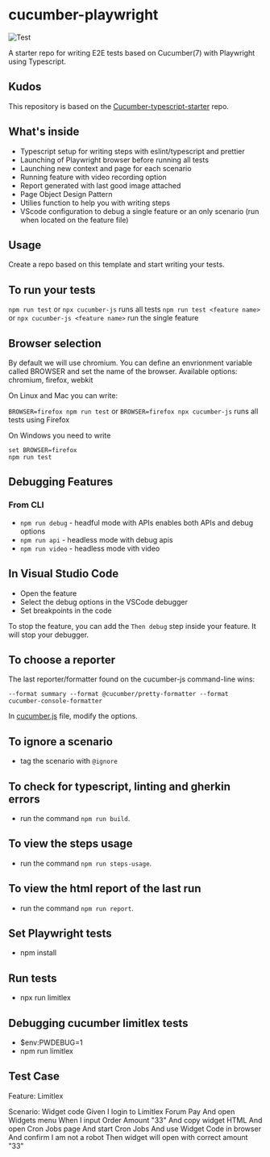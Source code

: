 # cucumber-playwright

![Test](https://github.com/Tallyb/cucumber-playwright/workflows/Test/badge.svg)

A starter repo for writing E2E tests based on Cucumber(7) with Playwright using Typescript.

## Kudos

This repository is based on the [Cucumber-typescript-starter](https://github.com/hdorgeval/cucumber7-ts-starter/blob/main/package.json) repo.

## What's inside

-   Typescript setup for writing steps with eslint/typescript and prettier
-   Launching of Playwright browser before running all tests
-   Launching new context and page for each scenario
-   Running feature with video recording option
-   Report generated with last good image attached
-   Page Object Design Pattern
-   Utilies function to help you with writing steps
-   VScode configuration to debug a single feature or an only scenario (run when located on the feature file)

## Usage

Create a repo based on this template and start writing your tests.

## To run your tests

`npm run test` or `npx cucumber-js` runs all tests
`npm run test <feature name>` or `npx cucumber-js <feature name>` run the single feature

## Browser selection

By default we will use chromium. You can define an envrionment variable called BROWSER and
set the name of the browser. Available options: chromium, firefox, webkit

On Linux and Mac you can write:

`BROWSER=firefox npm run test` or `BROWSER=firefox npx cucumber-js` runs all tests using Firefox

On Windows you need to write

```
set BROWSER=firefox
npm run test
```

## Debugging Features

### From CLI

-   `npm run debug` - headful mode with APIs enables both APIs and debug options
-   `npm run api` - headless mode with debug apis
-   `npm run video` - headless mode vith video

## In Visual Studio Code

-   Open the feature
-   Select the debug options in the VSCode debugger
-   Set breakpoints in the code

To stop the feature, you can add the `Then debug` step inside your feature. It will stop your debugger.

## To choose a reporter

The last reporter/formatter found on the cucumber-js command-line wins:

```text
--format summary --format @cucumber/pretty-formatter --format cucumber-console-formatter
```

In [cucumber.js](cucumber.js) file, modify the options.

## To ignore a scenario

-   tag the scenario with `@ignore`

## To check for typescript, linting and gherkin errors

-   run the command `npm run build`.

## To view the steps usage

-   run the command `npm run steps-usage`.

## To view the html report of the last run

-   run the command `npm run report`.
## Set Playwright tests
- npm install

## Run tests
- npx run limitlex

## Debugging cucumber limitlex tests
-   $env:PWDEBUG=1
-   npm run limitlex

## Test Case
Feature: Limitlex

  Scenario: Widget code
    Given I login to Limitlex Forum Pay
    And open Widgets menu
    When I input Order Amount "33"
    And copy widget HTML
    And open Cron Jobs page
    And start Cron Jobs
    And use Widget Code in browser
    And confirm I am not a robot
    Then widget will open with correct amount "33"


